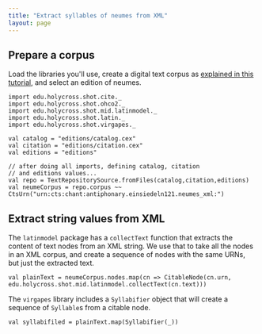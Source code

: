 ```yaml
---
title: "Extract syllables of neumes from XML"
layout: page
---
```



## Prepare a corpus

Load the libraries you'll use, create a digital text corpus as [explained in this tutorial](../corpus), and select an edition of neumes.

```tut:invisible
import edu.holycross.shot.cite._
import edu.holycross.shot.ohco2._
import edu.holycross.shot.mid.latinmodel._
import edu.holycross.shot.latin._
import edu.holycross.shot.virgapes._

val catalog = "editions/catalog.cex"
val citation = "editions/citation.cex"
val editions = "editions"
```

```tut:silent
// after doing all imports, defining catalog, citation
// and editions values...
val repo = TextRepositorySource.fromFiles(catalog,citation,editions)
val neumeCorpus = repo.corpus ~~ CtsUrn("urn:cts:chant:antiphonary.einsiedeln121.neumes_xml:")
```


## Extract string values from XML

The `latinmodel` package has a `collectText` function that extracts the content of text nodes from an XML string.  We use that to take all the nodes in an XML corpus, and create a sequence of nodes with the same URNs, but just the extracted text.

```tut:silent
val plainText = neumeCorpus.nodes.map(cn => CitableNode(cn.urn, edu.holycross.shot.mid.latinmodel.collectText(cn.text)))
```

The `virgapes` library includes a `Syllabifier` object that will create a sequence of `Syllable`s from a citable node.

```tut:silent
val syllabifiled = plainText.map(Syllabifier(_))
```
